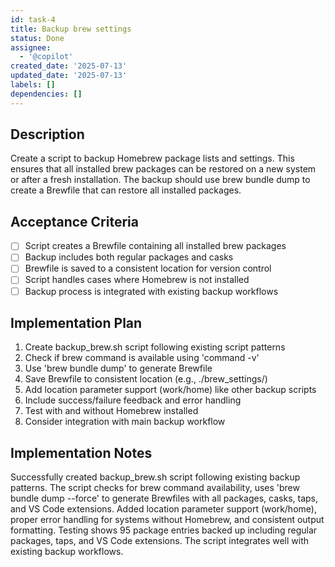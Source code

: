 ```yaml
---
id: task-4
title: Backup brew settings
status: Done
assignee:
  - '@copilot'
created_date: '2025-07-13'
updated_date: '2025-07-13'
labels: []
dependencies: []
---
```


## Description

Create a script to backup Homebrew package lists and settings. This ensures that all installed brew packages can be restored on a new system or after a fresh installation. The backup should use brew bundle dump to create a Brewfile that can restore all installed packages.

## Acceptance Criteria

- [ ] Script creates a Brewfile containing all installed brew packages
- [ ] Backup includes both regular packages and casks
- [ ] Brewfile is saved to a consistent location for version control
- [ ] Script handles cases where Homebrew is not installed
- [ ] Backup process is integrated with existing backup workflows

## Implementation Plan

1. Create backup_brew.sh script following existing script patterns
2. Check if brew command is available using 'command -v'
3. Use 'brew bundle dump' to generate Brewfile
4. Save Brewfile to consistent location (e.g., ./brew_settings/)
5. Add location parameter support (work/home) like other backup scripts
6. Include success/failure feedback and error handling
7. Test with and without Homebrew installed
8. Consider integration with main backup workflow

## Implementation Notes

Successfully created backup_brew.sh script following existing backup patterns. The script checks for brew command availability, uses 'brew bundle dump --force' to generate Brewfiles with all packages, casks, taps, and VS Code extensions. Added location parameter support (work/home), proper error handling for systems without Homebrew, and consistent output formatting. Testing shows 95 package entries backed up including regular packages, taps, and VS Code extensions. The script integrates well with existing backup workflows.
